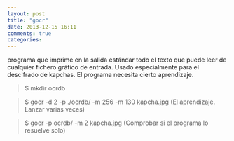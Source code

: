 ```yaml
---
layout: post
title: "gocr"
date: 2013-12-15 16:11
comments: true
categories: 
---
```

programa que imprime en la salida estándar todo el texto que puede leer de cualquier fichero gráfico de entrada. Usado especialmente para el descifrado de kapchas. El programa necesita cierto aprendizaje.

>$ mkdir ocrdb

>$ gocr -d 2 -p ./ocrdb/ -m 256 -m 130 kapcha.jpg (El aprendizaje. Lanzar varias veces)

>$ gocr -p ocrdb/ -m 2 kapcha.jpg (Comprobar si el programa lo resuelve solo)

